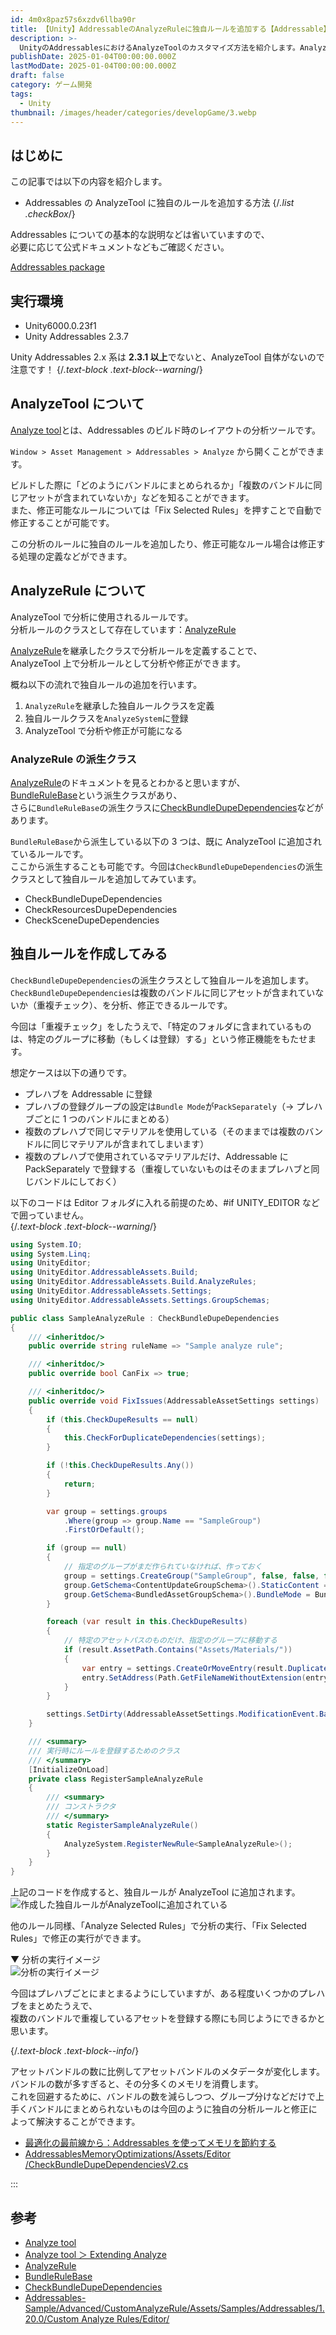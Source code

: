 ```yaml
---
id: 4m0x8paz57s6xzdv6llba90r
title: 【Unity】AddressableのAnalyzeRuleに独自ルールを追加する【Addressable】
description: >-
  UnityのAddressablesにおけるAnalyzeToolのカスタマイズ方法を紹介します。AnalyzeToolに独自ルールを追加して、特定の条件に基づくアセットの分析・修正を可能にする手順とコード例を紹介しています。
publishDate: 2025-01-04T00:00:00.000Z
lastModDate: 2025-01-04T00:00:00.000Z
draft: false
category: ゲーム開発
tags:
  - Unity
thumbnail: /images/header/categories/developGame/3.webp
---
```


## はじめに

この記事では以下の内容を紹介します。

-   Addressables の AnalyzeTool に独自のルールを追加する方法
    {/*.list .checkBox*/}

Addressables についての基本的な説明などは省いていますので、  
必要に応じて公式ドキュメントなどもご確認ください。

[Addressables package](https://docs.unity3d.com/Packages/com.unity.addressables@2.3/manual/index.html)

## 実行環境

-   Unity6000.0.23f1
-   Unity Addressables 2.3.7

Unity Addressables 2.x 系は **2.3.1 以上**でないと、AnalyzeTool 自体がないので注意です！
{/*.text-block .text-block--warning*/}

## AnalyzeTool について

[Analyze tool](https://docs.unity3d.com/Packages/com.unity.addressables@2.3/manual/editor/tools/AnalyzeTool.html)とは、Addressables のビルド時のレイアウトの分析ツールです。

`Window > Asset Management > Addressables > Analyze` から開くことができます。

ビルドした際に「どのようにバンドルにまとめられるか」「複数のバンドルに同じアセットが含まれていないか」などを知ることができます。  
また、修正可能なルールについては「Fix Selected Rules」を押すことで自動で修正することが可能です。

この分析のルールに独自のルールを追加したり、修正可能なルール場合は修正する処理の定義などができます。

## AnalyzeRule について

AnalyzeTool で分析に使用されるルールです。  
分析ルールのクラスとして存在しています：[AnalyzeRule](https://docs.unity3d.com/Packages/com.unity.addressables@2.3/api/UnityEditor.AddressableAssets.Build.AnalyzeRules.AnalyzeRule.html)

[AnalyzeRule](https://docs.unity3d.com/Packages/com.unity.addressables@2.3/api/UnityEditor.AddressableAssets.Build.AnalyzeRules.AnalyzeRule.html)を継承したクラスで分析ルールを定義することで、  
AnalyzeTool 上で分析ルールとして分析や修正ができます。

概ね以下の流れで独自ルールの追加を行います。

1. `AnalyzeRule`を継承した独自ルールクラスを定義
2. 独自ルールクラスを`AnalyzeSystem`に登録
3. AnalyzeTool で分析や修正が可能になる

### AnalyzeRule の派生クラス

[AnalyzeRule](https://docs.unity3d.com/Packages/com.unity.addressables@2.3/api/UnityEditor.AddressableAssets.Build.AnalyzeRules.AnalyzeRule.html)のドキュメントを見るとわかると思いますが、  
[BundleRuleBase](https://docs.unity3d.com/Packages/com.unity.addressables@2.3/api/UnityEditor.AddressableAssets.Build.AnalyzeRules.BundleRuleBase.html)という派生クラスがあり、  
さらに`BundleRuleBase`の派生クラスに[CheckBundleDupeDependencies](https://docs.unity3d.com/Packages/com.unity.addressables@2.3/api/UnityEditor.AddressableAssets.Build.AnalyzeRules.CheckBundleDupeDependencies.html)などがあります。

`BundleRuleBase`から派生している以下の 3 つは、既に AnalyzeTool に追加されているルールです。  
ここから派生することも可能です。今回は`CheckBundleDupeDependencies`の派生クラスとして独自ルールを追加してみています。

-   CheckBundleDupeDependencies
-   CheckResourcesDupeDependencies
-   CheckSceneDupeDependencies

## 独自ルールを作成してみる

`CheckBundleDupeDependencies`の派生クラスとして独自ルールを追加します。  
`CheckBundleDupeDependencies`は複数のバンドルに同じアセットが含まれていないか（重複チェック）、を分析、修正できるルールです。

今回は「重複チェック」をしたうえで、「特定のフォルダに含まれているものは、特定のグループに移動（もしくは登録）する」という修正機能をもたせます。

想定ケースは以下の通りです。

-   プレハブを Addressable に登録
-   プレハブの登録グループの設定は`Bundle Mode`が`PackSeparately`（→ プレハブごとに 1 つのバンドルにまとめる）
-   複数のプレハブで同じマテリアルを使用している（そのままでは複数のバンドルに同じマテリアルが含まれてしまいます）
-   複数のプレハブで使用されているマテリアルだけ、Addressable に PackSeparately で登録する（重複していないものはそのままプレハブと同じバンドルにしておく）

以下のコードは Editor フォルダに入れる前提のため、#if UNITY_EDITOR などで囲っていません。  
{/*.text-block .text-block--warning*/}

```cs
using System.IO;
using System.Linq;
using UnityEditor;
using UnityEditor.AddressableAssets.Build;
using UnityEditor.AddressableAssets.Build.AnalyzeRules;
using UnityEditor.AddressableAssets.Settings;
using UnityEditor.AddressableAssets.Settings.GroupSchemas;

public class SampleAnalyzeRule : CheckBundleDupeDependencies
{
    /// <inheritdoc/>
    public override string ruleName => "Sample analyze rule";

    /// <inheritdoc/>
    public override bool CanFix => true;

    /// <inheritdoc/>
    public override void FixIssues(AddressableAssetSettings settings)
    {
        if (this.CheckDupeResults == null)
        {
            this.CheckForDuplicateDependencies(settings);
        }

        if (!this.CheckDupeResults.Any())
        {
            return;
        }

        var group = settings.groups
            .Where(group => group.Name == "SampleGroup")
            .FirstOrDefault();

        if (group == null)
        {
            // 指定のグループがまだ作られていなければ、作っておく　
            group = settings.CreateGroup("SampleGroup", false, false, false, null, typeof(BundledAssetGroupSchema), typeof(ContentUpdateGroupSchema));
            group.GetSchema<ContentUpdateGroupSchema>().StaticContent = true;
            group.GetSchema<BundledAssetGroupSchema>().BundleMode = BundledAssetGroupSchema.BundlePackingMode.PackSeparately;
        }

        foreach (var result in this.CheckDupeResults)
        {
            // 特定のアセットパスのものだけ、指定のグループに移動する
            if (result.AssetPath.Contains("Assets/Materials/"))
            {
                var entry = settings.CreateOrMoveEntry(result.DuplicatedGroupGuid.ToString(), group, false, false);
                entry.SetAddress(Path.GetFileNameWithoutExtension(entry.AssetPath));
            }
        }

        settings.SetDirty(AddressableAssetSettings.ModificationEvent.BatchModification, null, true, true);
    }

    /// <summary>
    /// 実行時にルールを登録するためのクラス
    /// </summary>
    [InitializeOnLoad]
    private class RegisterSampleAnalyzeRule
    {
        /// <summary>
        /// コンストラクタ
        /// </summary>
        static RegisterSampleAnalyzeRule()
        {
            AnalyzeSystem.RegisterNewRule<SampleAnalyzeRule>();
        }
    }
}

```

上記のコードを作成すると、独自ルールが AnalyzeTool に追加されます。  
![作成した独自ルールがAnalyzeToolに追加されている](/images/article/migrated/categories/developGame/3/AnalyzeTool_AddCustomRule.png)

他のルール同様、「Analyze Selected Rules」で分析の実行、「Fix Selected Rules」で修正の実行ができます。

▼ 分析の実行イメージ  
![分析の実行イメージ](/images/article/migrated/categories/developGame/3/AnalyzeImage.png)

今回はプレハブごとにまとまるようにしていますが、ある程度いくつかのプレハブをまとめたうえで、  
複数のバンドルで重複しているアセットを登録する際にも同じようにできるかと思います。

{/*.text-block .text-block--info*/}

アセットバンドルの数に比例してアセットバンドルのメタデータが変化します。バンドルの数が多すぎると、その分多くのメモリを消費します。  
これを回避するために、バンドルの数を減らしつつ、グループ分けなどだけで上手くバンドルにまとめられないものは今回のように独自の分析ルールと修正によって解決することができます。

-   [最適化の最前線から：Addressables を使ってメモリを節約する](https://unity.com/ja/blog/technology/tales-from-the-optimization-trenches-saving-memory-with-addressables)
-   [AddressablesMemoryOptimizations/Assets/Editor
    /CheckBundleDupeDependenciesV2.cs](https://github.com/patrickdevarney/AddressablesMemoryOptimizations/blob/main/Assets/Editor/CheckBundleDupeDependenciesV2.cs)

:::

## 参考

-   [Analyze tool](https://docs.unity3d.com/Packages/com.unity.addressables@2.3/manual/editor/tools/AnalyzeTool.html)
-   [Analyze tool ＞ Extending Analyze](https://docs.unity3d.com/Packages/com.unity.addressables@2.3/manual/editor/tools/AnalyzeTool.html#extending-analyze)
-   [AnalyzeRule](https://docs.unity3d.com/Packages/com.unity.addressables@2.3/api/UnityEditor.AddressableAssets.Build.AnalyzeRules.AnalyzeRule.html)
-   [BundleRuleBase](https://docs.unity3d.com/Packages/com.unity.addressables@2.3/api/UnityEditor.AddressableAssets.Build.AnalyzeRules.BundleRuleBase.html)
-   [CheckBundleDupeDependencies](https://docs.unity3d.com/Packages/com.unity.addressables@2.3/api/UnityEditor.AddressableAssets.Build.AnalyzeRules.CheckBundleDupeDependencies.html)
-   [Addressables-Sample/Advanced/CustomAnalyzeRule/Assets/Samples/Addressables/1.20.0/Custom Analyze Rules/Editor/](https://github.com/Unity-Technologies/Addressables-Sample/tree/master/Advanced/CustomAnalyzeRule/Assets/Samples/Addressables/1.20.0/Custom%20Analyze%20Rules/Editor)
